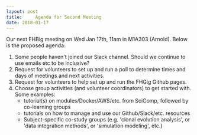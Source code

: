 ```yaml
---
layout: post
title:     Agenda for Second Meeting
date: 2018-01-17
---
```


Our next FHBig meeting on Wed Jan 17th, 11am in M1A303 (Arnold). Below is the proposed agenda:
1. Some people haven't joined our Slack channel. Should we continue to use emails etc to be inclusive?
2. Request for volunteers to set up and run a poll to determine times and days of meetings and next activities.
3. Request for volunteers to help set up and run the FHGig Github pages.
4. Choose group activities (and volunteer coordinators) to get started with. Some examples: 
   - tutorial(s) on modules/Docker/AWS/etc. from SciComp, followed by co-learning groups
   - tutorials on how to manage and use our Github/Slack/etc. resources
   - Subject-specific co-study groups (e.g. 'clonal evolution analysis', or 'data integration methods', or 'simulation modeling', etc.)

